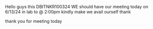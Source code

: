 ##
Hello guys this DBITNKR100324 WE should have our meeting today on 6/13/24 
in lab to @ 2:00pm kindly make we avail ourself thank

thank you for meeting today
##
